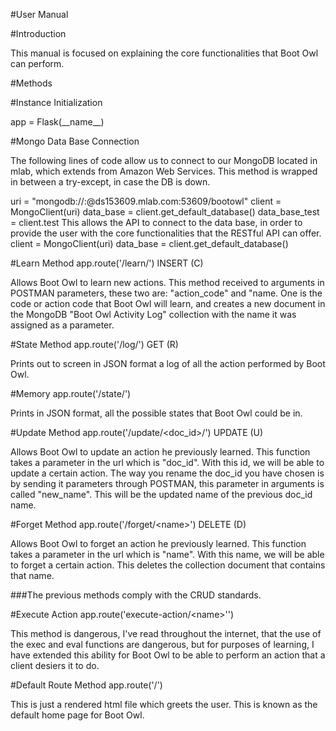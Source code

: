 #User Manual

#Introduction

This manual is focused on explaining the core functionalities that Boot Owl can perform.

#Methods

#Instance Initialization

app = Flask(\_\_name\_\_)

#Mongo Data Base Connection

The following lines of code allow us to connect to our MongoDB located in mlab, which extends from Amazon Web Services. This method is wrapped in between a try-except, in case the DB is down.

uri = "mongodb://:@ds153609.mlab.com:53609/bootowl" client = MongoClient(uri) data_base = client.get_default_database() data_base_test = client.test This allows the API to connect to the data base, in order to provide the user with the core functionalities that the RESTful API can offer.
client = MongoClient(uri)
data_base = client.get_default_database()

#Learn Method app.route('/learn/') INSERT (C)

Allows Boot Owl to learn new actions. This method received to arguments in POSTMAN parameters, these two are: "action_code" and "name. One is the code or action code that Boot Owl will learn, and creates a new document in the MongoDB "Boot Owl Activity Log" collection with the name it was assigned as a parameter.

#State Method app.route('/log/') GET (R)

Prints out to screen in JSON format a log of all the action performed by Boot Owl.

#Memory app.route('/state/')

Prints in JSON format, all the possible states that Boot Owl could be in. 

#Update Method app.route('/update/\<doc_id>/') UPDATE (U)

Allows Boot Owl to update an action he previously learned. This function takes a parameter in the url which is "doc_id". With this id, we will be able to update a certain action. The way you rename the doc_id you have chosen is by sending it parameters through POSTMAN, this parameter in arguments is called "new_name". This will be the updated name of the previous doc_id name. 

#Forget Method app.route('/forget/\<name>') DELETE (D)

Allows Boot Owl to forget an action he previously learned. This function takes a parameter in the url which is "name". With this name, we will be able to forget a certain action. This deletes the collection document that contains that name.

###The previous methods comply with the CRUD standards. 

#Execute Action app.route('execute-action/\<name>'')

This method is dangerous, I've read throughout the internet, that the use of the exec and eval functions are dangerous, but for purposes of learning, I have extended this ability for Boot Owl to be able to perform an action that a client desiers it to do.

#Default Route Method app.route('/')

This is just a rendered html file which greets the user. This is known as the default home page for Boot Owl.
